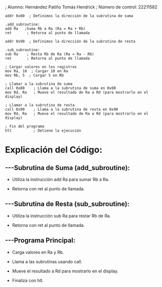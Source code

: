 ; Alumno: Hernández Patiño Tomás Hendrick
; Número de control: 22211582


    addr 0x80  ; Definimos la dirección de la subrutina de suma 

    .add_subroutine:
    add Ra   ;Suma Rb a Ra (Ra = Ra + Rb)
    ret       ; Retorna al punto de llamada

    addr 0x90  ; Definimos la dirección de la subrutina de resta
    
    .sub_subroutine:
    sub Ra    ; Resta Rb de Ra (Ra = Ra - Rb)
    ret       ; Retorna al punto de llamada

    ; Cargar valores en los registros
    mov Ra, 10  ; Cargar 10 en Ra
    mov Rb, 5  ; Cargar 5 en Rb

    ; Llamar a la subrutina de suma
    call 0x80    ; Llama a la subrutina de suma en 0x80
    mov Rd, Ra   ; Mueve el resultado de Ra a Rd (para mostrarlo en el display)

    ; Llamar a la subrutina de resta
    call 0x90    ; Llama a la subrutina de resta en 0x90
    mov Rd, Ra   ; Mueve el resultado de Ra a Rd (para mostrarlo en el display)

    ; Fin del programa
    hlt          ; Detiene la ejecución


# Explicación del Código:

## ---Subrutina de Suma (add_subroutine):

 - Utiliza la instrucción add Ra para sumar Rb a Ra.

 - Retorna con ret al punto de llamada.

## ---Subrutina de Resta (sub_subroutine):

 - Utiliza la instrucción sub Ra para restar Rb de Ra.

 - Retorna con ret al punto de llamada.

## ---Programa Principal:

 - Carga valores en Ra y Rb.

 - Llama a las subrutinas usando call.

 - Mueve el resultado a Rd para mostrarlo en el display.

 - Finaliza con hlt.
